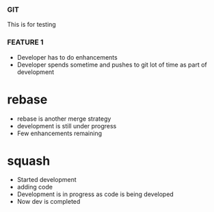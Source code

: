 ### GIT
This is for testing

### FEATURE 1
* Developer has to do enhancements
* Developer spends sometime and pushes to git lot of time as part of development

# rebase
* rebase is another merge strategy
* development is still under progress
* Few enhancements remaining

# squash
* Started development
* adding code
* Development is in progress as code is being developed
* Now dev is completed